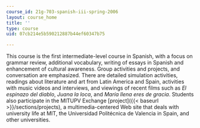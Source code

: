 ```yaml
---
course_id: 21g-703-spanish-iii-spring-2006
layout: course_home
title: ''
type: course
uid: 07cb214e5b590212887b44ef60347b75

---
```

This course is the first intermediate-level course in Spanish, with a focus on grammar review, additional vocabulary, writing of essays in Spanish and enhancement of cultural awareness. Group activities and projects, and conversation are emphasized. There are detailed simulation activities, readings about literature and art from Latin America and Spain, activities with music videos and interviews, and viewings of recent films such as _El espinazo del diablo_, _Juana la loca_, and _María llena eres de gracia_. Students also participate in the MITUPV Exchange [project]({{< baseurl >}}/sections/projects), a multimedia-centered Web site that deals with university life at MIT, the Universidad Politécnica de Valencia in Spain, and other universities.
